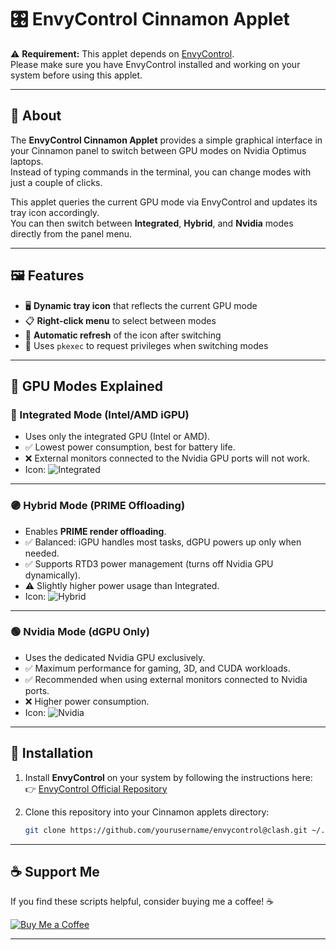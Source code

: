 # 🎛️ EnvyControl Cinnamon Applet

⚠️ **Requirement:** This applet depends on [EnvyControl](https://github.com/bayasdev/envycontrol).  
Please make sure you have EnvyControl installed and working on your system before using this applet.

---

## 📌 About

The **EnvyControl Cinnamon Applet** provides a simple graphical interface in your Cinnamon panel to switch between GPU modes on Nvidia Optimus laptops.  
Instead of typing commands in the terminal, you can change modes with just a couple of clicks.

This applet queries the current GPU mode via EnvyControl and updates its tray icon accordingly.  
You can then switch between **Integrated**, **Hybrid**, and **Nvidia** modes directly from the panel menu.




---

## 🖼️ Features

- 🖥️ **Dynamic tray icon** that reflects the current GPU mode  
- 📋 **Right-click menu** to select between modes  
- 🔄 **Automatic refresh** of the icon after switching  
- 🔐 Uses `pkexec` to request privileges when switching modes  

---

## 🎨 GPU Modes Explained

### 🔵 Integrated Mode (Intel/AMD iGPU)
- Uses only the integrated GPU (Intel or AMD).  
- ✅ Lowest power consumption, best for battery life.  
- ❌ External monitors connected to the Nvidia GPU ports will not work.  
- Icon: ![Integrated](icons/intel.png)

---

### 🟣 Hybrid Mode (PRIME Offloading)
- Enables **PRIME render offloading**.  
- ✅ Balanced: iGPU handles most tasks, dGPU powers up only when needed.  
- ✅ Supports RTD3 power management (turns off Nvidia GPU dynamically).  
- ⚠️ Slightly higher power usage than Integrated.  
- Icon: ![Hybrid](icons/hybrid.png)

---

### 🟢 Nvidia Mode (dGPU Only)
- Uses the dedicated Nvidia GPU exclusively.  
- ✅ Maximum performance for gaming, 3D, and CUDA workloads.  
- ✅ Recommended when using external monitors connected to Nvidia ports.  
- ❌ Higher power consumption.  
- Icon: ![Nvidia](icons/nvidia.png)

---

## 🚀 Installation

1. Install **EnvyControl** on your system by following the instructions here:  
   👉 [EnvyControl Official Repository](https://github.com/bayasdev/envycontrol)

2. Clone this repository into your Cinnamon applets directory:
   ```bash
   git clone https://github.com/yourusername/envycontrol@clash.git ~/.local/share/cinnamon/applets/envycontrol@clash

---

## ☕ Support Me

If you find these scripts helpful, consider buying me a coffee! ☕

[![Buy Me a Coffee](https://img.shields.io/badge/Buy%20Me%20a%20Coffee-%23FFDD00.svg?style=for-the-badge&logo=buy-me-a-coffee&logoColor=black)](https://paypal.me/clash2un?country.x=HU&locale.x=hu_HU)

---
